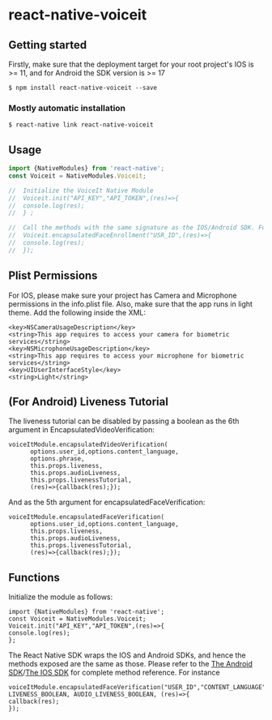 # react-native-voiceit

## Getting started
Firstly, make sure that the deployment target for your root project's IOS is >= 11, and for Android the SDK version is >= 17

`$ npm install react-native-voiceit --save`

### Mostly automatic installation

`$ react-native link react-native-voiceit`

## Usage
```javascript
import {NativeModules} from 'react-native';
const Voiceit = NativeModules.Voiceit;

//  Initialize the VoiceIt Native Module
//  Voiceit.init("API_KEY","API_TOKEN",(res)=>{
//  console.log(res);
//  } ;

//  Call the methods with the same signature as the IOS/Android SDK. For instance
//  Voiceit.encapsulatedFaceEnrollment("USR_ID",(res)=>{
//  console.log(res);
//  });
```

## Plist Permissions 
For IOS, please make sure your project has Camera and Microphone permissions in the info.plist file. Also, make sure that the app runs in light theme. Add the following inside the <dict> XML:
```
<key>NSCameraUsageDescription</key>
<string>This app requires to access your camera for biometric services</string>
<key>NSMicrophoneUsageDescription</key>
<string>This app requires to access your microphone for biometric services</string>
<key>UIUserInterfaceStyle</key>
<string>Light</string>
```
  
## (For Android) Liveness Tutorial 
The liveness tutorial can be disabled by passing a boolean as the 6th argument in EncapsulatedVideoVerification:
```
voiceItModule.encapsulatedVideoVerification(
      options.user_id,options.content_language, 
      options.phrase, 
      this.props.liveness,
      this.props.audioLiveness, 
      this.props.livenessTutorial, 
      (res)=>{callback(res);});
```
And as the 5th argument for encapsulatedFaceVerification:
```
voiceItModule.encapsulatedFaceVerification(
      options.user_id,options.content_language, 
      this.props.liveness,
      this.props.audioLiveness, 
      this.props.livenessTutorial,
      (res)=>{callback(res);});
```

## Functions
Initialize the module as follows:
```
import {NativeModules} from 'react-native';
const Voiceit = NativeModules.Voiceit;
Voiceit.init("API_KEY","API_TOKEN",(res)=>{
console.log(res);
};
```
The React Native SDK wraps the IOS and Android SDKs, and hence the methods exposed are the same as those.
Please refer to the [The Android SDK](https://github.com/voiceittech/VoiceIt2-AndroidSDK)/[The IOS SDK](https://github.com/voiceittech/VoiceIt2-IosSDK) for complete method reference. For instance

```
voiceItModule.encapsulatedFaceVerification("USER_ID","CONTENT_LANGUAGE", LIVENESS_BOOLEAN, AUDIO_LIVENESS_BOOLEAN, (res)=>{
callback(res);
});
```
